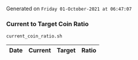 Generated on `Friday 01-October-2021 at 06:47:07`

### Current to Target Coin Ratio
`current_coin_ratio.sh`

Date|Current|Target|Ratio
---|---|---|---
